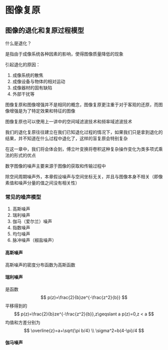 # 图像复原

## 图像的退化和复原过程模型

什么是退化？

是指由于成像系统各种因素的影响，使得图像质量降低的现象

引起退化的原因：

1. 成像系统的散焦
2. 成像设备与物体的相对运动
3. 成像器材的固有缺陷
4. 外部干扰等

图像复原和图像增强并不是相同的概念，图像复原更注重于对于客观的还原，而图像增强是为了特定效果和特征的图像

图像复原也可以使用上一讲中的空间域滤波技术和频率域滤波技术

我们的退化复原往往建立在我们已知退化过程的情况下，如果我们只是拿到退化的结果，并不知道在什么过程中退化了，这样的盲复原会特别复杂

在这一章中，我们将会体会到，傅立叶变换将卷积这种复杂操作变化为类多项式乘法的形式的优点

数字图像的噪声主要来源于图像的获取和传输过程中

除空间周期噪声外，本章假设噪声与空间坐标无关，并且与图像本身不相关（即像素值和噪声分量的值之间没有相关性）

### 常见的噪声模型

1. 高斯噪声
2. 瑞利噪声
3. 伽马（爱尔兰）噪声
4. 指数噪声
5. 均匀噪声
6. 脉冲噪声（椒盐噪声）

#### 高斯噪声

高斯噪声的密度分布函数为高斯函数

#### 瑞利噪声

是函数
$$
p(z)=\frac{2}{b}ze^{-\frac{z^2}{b}}
$$
平移得到的
$$
p(z)=\frac{2}{b}ze^{-\frac{z^2}{b}},z\geqslant a
p(z)=0,z < a
$$
均值和方差分别为
$$
\overline{z}=a+\sqrt{\pi b/4} \\
\sigma^2=b(4-\pi)/4
$$

#### 伽马噪声

